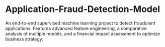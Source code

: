 # Application-Fraud-Detection-Model
An end-to-end supervised machine learning project to detect fraudulent applications. Features advanced feature engineering, a comparative analysis of multiple models, and a financial impact assessment to optimize business strategy.
